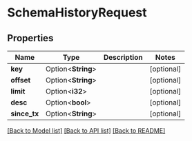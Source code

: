 # SchemaHistoryRequest

## Properties

Name | Type | Description | Notes
------------ | ------------- | ------------- | -------------
**key** | Option<**String**> |  | [optional]
**offset** | Option<**String**> |  | [optional]
**limit** | Option<**i32**> |  | [optional]
**desc** | Option<**bool**> |  | [optional]
**since_tx** | Option<**String**> |  | [optional]

[[Back to Model list]](../README.md#documentation-for-models) [[Back to API list]](../README.md#documentation-for-api-endpoints) [[Back to README]](../README.md)


